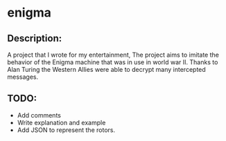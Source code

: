 # enigma
## Description:
A project that I wrote for my entertainment,
The project aims to imitate the behavior of the Enigma machine that was in use in world war II.
Thanks to Alan Turing the Western Allies were able to decrypt many intercepted messages.  

## TODO:

 - Add comments
 - Write explanation and example
 - Add JSON to represent the rotors.
 
 
